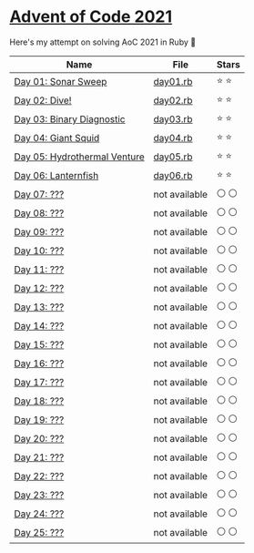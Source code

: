 # [Advent of Code 2021](https://adventofcode.com/2021)

Here's my attempt on solving AoC 2021 in Ruby :christmas_tree:

|Name|File|Stars|
|---|---|---|
|[Day 01: Sonar Sweep](https://adventofcode.com/2021/day/1)|[day01.rb](/day01.rb)|:star: :star:|
|[Day 02: Dive!](https://adventofcode.com/2020/day/2)|[day02.rb](/day02.rb)|:star: :star:|
|[Day 03: Binary Diagnostic](https://adventofcode.com/2020/day/3)|[day03.rb](/day03.rb)|:star: :star:|
|[Day 04: Giant Squid](https://adventofcode.com/2020/day/4)|[day04.rb](/day04.rb)|:star: :star:|
|[Day 05: Hydrothermal Venture](https://adventofcode.com/2020/day/5)|[day05.rb](/day05.rb)|:star: :star:|
|[Day 06: Lanternfish](https://adventofcode.com/2020/day/6)|[day06.rb](/day06.rb)|:star: :star:|
|[Day 07: ???](https://adventofcode.com/2020/day/7)|not available|:white_circle: :white_circle:|
|[Day 08: ???](https://adventofcode.com/2020/day/8)|not available|:white_circle: :white_circle:|
|[Day 09: ???](https://adventofcode.com/2020/day/9)|not available|:white_circle: :white_circle:|
|[Day 10: ???](https://adventofcode.com/2020/day/10)|not available|:white_circle: :white_circle:|
|[Day 11: ???](https://adventofcode.com/2020/day/11)|not available|:white_circle: :white_circle:|
|[Day 12: ???](https://adventofcode.com/2020/day/12)|not available|:white_circle: :white_circle:|
|[Day 13: ???](https://adventofcode.com/2020/day/13)|not available|:white_circle: :white_circle:|
|[Day 14: ???](https://adventofcode.com/2020/day/14)|not available|:white_circle: :white_circle:|
|[Day 15: ???](https://adventofcode.com/2020/day/15)|not available|:white_circle: :white_circle:|
|[Day 16: ???](https://adventofcode.com/2020/day/16)|not available|:white_circle: :white_circle:|
|[Day 17: ???](https://adventofcode.com/2020/day/17)|not available|:white_circle: :white_circle:|
|[Day 18: ???](https://adventofcode.com/2020/day/18)|not available|:white_circle: :white_circle:|
|[Day 19: ???](https://adventofcode.com/2020/day/19)|not available|:white_circle: :white_circle:|
|[Day 20: ???](https://adventofcode.com/2020/day/20)|not available|:white_circle: :white_circle:|
|[Day 21: ???](https://adventofcode.com/2020/day/21)|not available|:white_circle: :white_circle:|
|[Day 22: ???](https://adventofcode.com/2020/day/22)|not available|:white_circle: :white_circle:|
|[Day 23: ???](https://adventofcode.com/2020/day/23)|not available|:white_circle: :white_circle:|
|[Day 24: ???](https://adventofcode.com/2020/day/24)|not available|:white_circle: :white_circle:|
|[Day 25: ???](https://adventofcode.com/2020/day/25)|not available|:white_circle: :white_circle:|
